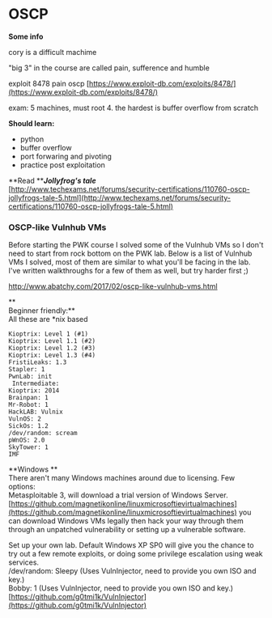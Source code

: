 # OSCP

**Some info**

cory is a difficult machime

"big 3" in the course are called pain, sufference and humble

exploit 8478 pain oscp [https://www.exploit-db.com/exploits/8478/](https://www.exploit-db.com/exploits/8478/)

exam: 5 machines, must root 4. the hardest is buffer overflow from scratch

**Should learn:**

* python
* buffer overflow
* port forwaring and pivoting
* practice post exploitation

**Read **_**Jollyfrog's tale**_  
[http://www.techexams.net/forums/security-certifications/110760-oscp-jollyfrogs-tale-5.html](http://www.techexams.net/forums/security-certifications/110760-oscp-jollyfrogs-tale-5.html)

### OSCP-like Vulnhub VMs

Before starting the PWK course I solved some of the Vulnhub VMs so I don't need to start from rock bottom on the PWK lab. Below is a list of Vulnhub VMs I solved, most of them are similar to what you'll be facing in the lab. I've written walkthroughs for a few of them as well, but try harder first ;\)

http://www.abatchy.com/2017/02/oscp-like-vulnhub-vms.html

**  
Beginner friendly:**  
All these are \*nix based

```
Kioptrix: Level 1 (#1) 
Kioptrix: Level 1.1 (#2) 
Kioptrix: Level 1.2 (#3) 
Kioptrix: Level 1.3 (#4) 
FristiLeaks: 1.3 
Stapler: 1
PwnLab: init
 Intermediate:
Kioptrix: 2014
Brainpan: 1
Mr-Robot: 1  
HackLAB: Vulnix
VulnOS: 2
SickOs: 1.2
/dev/random: scream 
pWnOS: 2.0
SkyTower: 1 
IMF
```

**Windows **  
There aren't many Windows machines around due to licensing. Few options:  
Metasploitable 3, will download a trial version of Windows Server.  
[https://github.com/magnetikonline/linuxmicrosoftievirtualmachines](https://github.com/magnetikonline/linuxmicrosoftievirtualmachines) you can download Windows VMs legally then hack your way through them through an unpatched vulnerability or setting up a vulnerable software.

Set up your own lab. Default Windows XP SP0 will give you the chance to try out a few remote exploits, or doing some privilege escalation using weak services.  
/dev/random: Sleepy \(Uses VulnInjector, need to provide you own ISO and key.\)  
Bobby: 1 \(Uses VulnInjector, need to provide you own ISO and key.\)  
[https://github.com/g0tmi1k/VulnInjector](https://github.com/g0tmi1k/VulnInjector)


